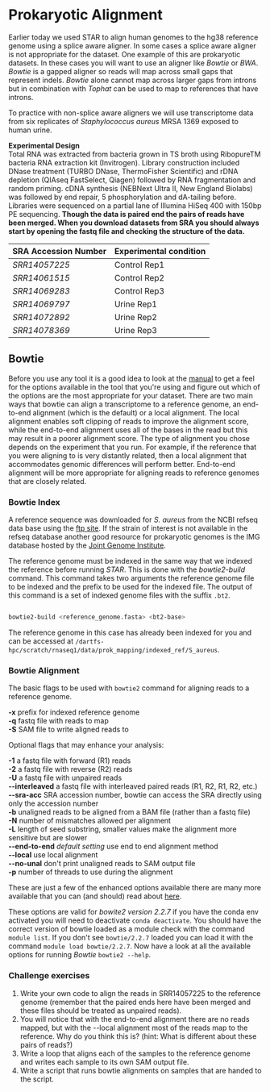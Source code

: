# Prokaryotic Alignment

Earlier today we used STAR to align human genomes to the hg38 reference genome using a splice aware aligner. In some cases a splice aware aligner is not appropriate for the dataset. One example of this are prokaryotic datasets. In these cases you will want to use an aligner like *Bowtie* or *BWA*. *Bowtie* is a gapped aligner so reads will map across small gaps that represent indels. *Bowtie* alone cannot map across larger gaps from introns but in combination with *Tophat* can be used to map to references that have introns. 

To practice with non-splice aware aligners we will use transcriptome data from six replicates of *Staphylococcus aureus* MRSA 1369 exposed to human urine.

**Experimental Design**<br>
Total RNA was extracted from bacteria grown in TS broth using RibopureTM bacteria RNA extraction kit (Invitrogen).
Library construction included DNase treatment (TURBO DNase, ThermoFisher Scientific) and rDNA depletion (QIAseq FastSelect, Qiagen) followed by RNA fragmentation and random priming.
cDNA synthesis (NEBNext Ultra II, New England Biolabs) was followed by end repair, 5 phosphorylation and dA-tailing before.
Libraries were sequenced on a partial lane of Illumina HiSeq 400 with 150bp PE sequencing.
**Though the data is paired end the pairs of reads have been merged. When you download datasets from SRA you should always start by opening the fastq file and checking the structure of the data.**

SRA Accession Number | Experimental condition
---|---
*SRR14057225*| Control Rep1
*SRR14061515*| Control Rep2
*SRR14069283*| Control Rep3
*SRR14069797*| Urine Rep1
*SRR14072892*| Urine Rep2
*SRR14078369*| Urine Rep3


## Bowtie

Before you use any tool it is a good idea to look at the [manual](http://bowtie-bio.sourceforge.net/manual.shtml#the-bowtie-aligner) to get a feel for the options available in the tool that you're using and figure out which of the options are the most appropriate for your dataset.
There are two main ways that bowtie can align a transcriptome to a reference genome, an end-to-end alignment (which is the default) or a local alignment. The local alignment enables soft clipping of reads to improve the alignment score, while the end-to-end alignment uses all of the bases in the read but this may result in a poorer alignment score. The type of alignment you chose depends on the experiment that you run. For example, if the reference that you were aligning to is very distantly related, then a local alignment that accommodates genomic differences will perform better. End-to-end alignment will be more appropriate for aligning reads to reference genomes that are closely related.

### Bowtie Index

A reference sequence was downloaded for *S. aureus* from the NCBI refseq data base using the [ftp site](https://ftp.ncbi.nlm.nih.gov/genomes/refseq/bacteria/Staphylococcus_aureus/reference/GCF_000013425.1_ASM1342v1/). If the strain of interest is not available in the refseq database another good resource for prokaryotic genomes is the IMG database hosted by the [Joint Genome Institute](https://img.jgi.doe.gov).

The reference genome must be indexed in the same way that we indexed the reference before running *STAR*. This is done with the *bowtie2-build* command. This command takes two arguments the reference genome file to be indexed and the prefix to be used for the indexed file. The output of this command is a set of indexed genome files with the suffix `.bt2`.

``` bash

bowtie2-build <reference_genome.fasta> <bt2-base>

```

The reference genome in this case has already been indexed for you and can be accessed at `/dartfs-hpc/scratch/rnaseq1/data/prok_mapping/indexed_ref/S_aureus`.

### Bowtie Alignment

The basic flags to be used with `bowtie2` command for aligning reads to a reference genome.

**-x** prefix for indexed reference genome<br>
**-q** fastq file with reads to map<br>
**-S** SAM file to write aligned reads to<br>

Optional flags that may enhance your analysis:

**-1** a fastq file with forward (R1) reads<br>
**-2** a fastq file with reverse (R2) reads<br>
**-U** a fastq file with unpaired reads<br>
**--interleaved** a fastq file with interleaved paired reads (R1, R2, R1, R2, etc.)<br>
**--sra-acc** SRA accession number, bowtie can access the SRA directly using only the accession number<br>
**-b** unaligned reads to be aligned from a BAM file (rather than a fastq file)<br>
**-N** number of mismatches allowed per alignment<br>
**-L** length of seed substring, smaller values make the alignment more sensitive but are slower<br>
**--end-to-end** *default setting* use end to end alignment method<br>
**--local** use local alignment<br>
**--no-unal** don't print unaligned reads to SAM output file<br>
**-p** number of threads to use during the alignment<br>

These are just a few of the enhanced options available there are many more available that you can (and should) read about [here](http://bowtie-bio.sourceforge.net/bowtie2/manual.shtml#the-bowtie2-aligner).

These options are valid for *bowite2 version 2.2.7* if you have the conda env activated you will need to deactivate `conda deactivate`. You should have the correct version of bowtie loaded as a module check with the command `module list`. If you don't see `bowtie/2.2.7` loaded you can load it with the command `module load bowtie/2.2.7`. Now have a look at all the available options for running *Bowtie* `bowtie2 --help`. 

### Challenge exercises

1. Write your own code to align the reads in SRR14057225 to the reference genome (remember that the paired ends here have been merged and these files should be treated as unpaired reads).
2. You will notice that with the end-to-end alignment there are no reads mapped, but with the --local alignment most of the reads map to the reference. Why do you think this is?  (hint: What is different about these pairs of reads?)
3. Write a loop that aligns each of the samples to the reference genome and writes each sample to its own SAM output file.
4. Write a script that runs bowtie alignments on samples that are handed to the script.
